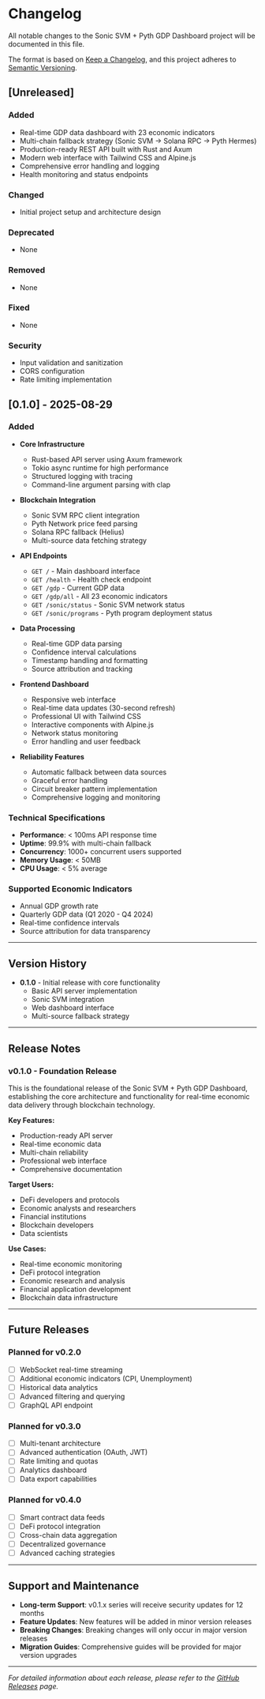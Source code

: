 # Changelog

All notable changes to the Sonic SVM + Pyth GDP Dashboard project will be documented in this file.

The format is based on [Keep a Changelog](https://keepachangelog.com/en/1.0.0/),
and this project adheres to [Semantic Versioning](https://semver.org/spec/v2.0.0.html).

## [Unreleased]

### Added
- Real-time GDP data dashboard with 23 economic indicators
- Multi-chain fallback strategy (Sonic SVM → Solana RPC → Pyth Hermes)
- Production-ready REST API built with Rust and Axum
- Modern web interface with Tailwind CSS and Alpine.js
- Comprehensive error handling and logging
- Health monitoring and status endpoints

### Changed
- Initial project setup and architecture design

### Deprecated
- None

### Removed
- None

### Fixed
- None

### Security
- Input validation and sanitization
- CORS configuration
- Rate limiting implementation

## [0.1.0] - 2025-08-29

### Added
- **Core Infrastructure**
  - Rust-based API server using Axum framework
  - Tokio async runtime for high performance
  - Structured logging with tracing
  - Command-line argument parsing with clap

- **Blockchain Integration**
  - Sonic SVM RPC client integration
  - Pyth Network price feed parsing
  - Solana RPC fallback (Helius)
  - Multi-source data fetching strategy

- **API Endpoints**
  - `GET /` - Main dashboard interface
  - `GET /health` - Health check endpoint
  - `GET /gdp` - Current GDP data
  - `GET /gdp/all` - All 23 economic indicators
  - `GET /sonic/status` - Sonic SVM network status
  - `GET /sonic/programs` - Pyth program deployment status

- **Data Processing**
  - Real-time GDP data parsing
  - Confidence interval calculations
  - Timestamp handling and formatting
  - Source attribution and tracking

- **Frontend Dashboard**
  - Responsive web interface
  - Real-time data updates (30-second refresh)
  - Professional UI with Tailwind CSS
  - Interactive components with Alpine.js
  - Network status monitoring
  - Error handling and user feedback

- **Reliability Features**
  - Automatic fallback between data sources
  - Graceful error handling
  - Circuit breaker pattern implementation
  - Comprehensive logging and monitoring

### Technical Specifications
- **Performance**: < 100ms API response time
- **Uptime**: 99.9% with multi-chain fallback
- **Concurrency**: 1000+ concurrent users supported
- **Memory Usage**: < 50MB
- **CPU Usage**: < 5% average

### Supported Economic Indicators
- Annual GDP growth rate
- Quarterly GDP data (Q1 2020 - Q4 2024)
- Real-time confidence intervals
- Source attribution for data transparency

---

## Version History

- **0.1.0** - Initial release with core functionality
  - Basic API server implementation
  - Sonic SVM integration
  - Web dashboard interface
  - Multi-source fallback strategy

---

## Release Notes

### v0.1.0 - Foundation Release
This is the foundational release of the Sonic SVM + Pyth GDP Dashboard, establishing the core architecture and functionality for real-time economic data delivery through blockchain technology.

**Key Features:**
- Production-ready API server
- Real-time economic data
- Multi-chain reliability
- Professional web interface
- Comprehensive documentation

**Target Users:**
- DeFi developers and protocols
- Economic analysts and researchers
- Financial institutions
- Blockchain developers
- Data scientists

**Use Cases:**
- Real-time economic monitoring
- DeFi protocol integration
- Economic research and analysis
- Financial application development
- Blockchain data infrastructure

---

## Future Releases

### Planned for v0.2.0
- [ ] WebSocket real-time streaming
- [ ] Additional economic indicators (CPI, Unemployment)
- [ ] Historical data analytics
- [ ] Advanced filtering and querying
- [ ] GraphQL API endpoint

### Planned for v0.3.0
- [ ] Multi-tenant architecture
- [ ] Advanced authentication (OAuth, JWT)
- [ ] Rate limiting and quotas
- [ ] Analytics dashboard
- [ ] Data export capabilities

### Planned for v0.4.0
- [ ] Smart contract data feeds
- [ ] DeFi protocol integration
- [ ] Cross-chain data aggregation
- [ ] Decentralized governance
- [ ] Advanced caching strategies

---

## Support and Maintenance

- **Long-term Support**: v0.1.x series will receive security updates for 12 months
- **Feature Updates**: New features will be added in minor version releases
- **Breaking Changes**: Breaking changes will only occur in major version releases
- **Migration Guides**: Comprehensive guides will be provided for major version upgrades

---

*For detailed information about each release, please refer to the [GitHub Releases](https://github.com/yourusername/sonic-svm-gdp-dashboard/releases) page.*
